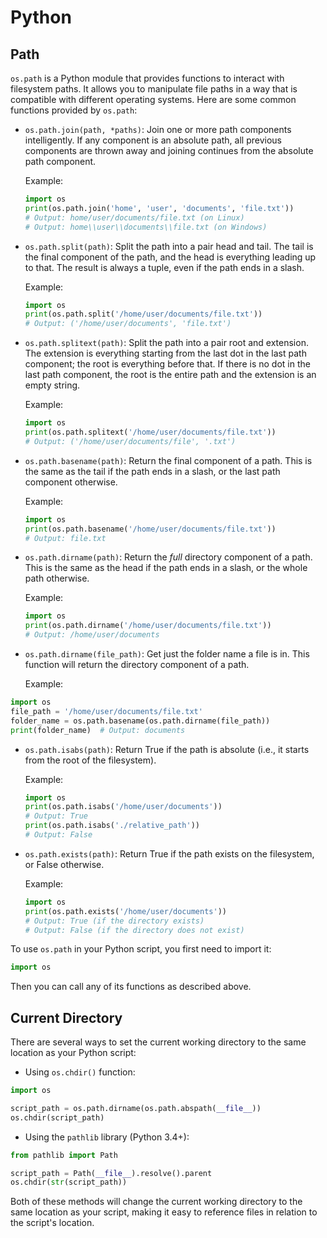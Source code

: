 # Python

## Path

`os.path` is a Python module that provides functions to interact with filesystem paths. It allows you to manipulate file paths in a way that is compatible with different operating systems. Here are some common functions provided by `os.path`:

- `os.path.join(path, *paths)`: Join one or more path components intelligently. If any component is an absolute path, all previous components are thrown away and joining continues from the absolute path component.

  Example:
  ```python
  import os
  print(os.path.join('home', 'user', 'documents', 'file.txt'))
  # Output: home/user/documents/file.txt (on Linux)
  # Output: home\\user\\documents\\file.txt (on Windows)
  ```

- `os.path.split(path)`: Split the path into a pair head and tail. The tail is the final component of the path, and the head is everything leading up to that. The result is always a tuple, even if the path ends in a slash.

  Example:
  ```python
  import os
  print(os.path.split('/home/user/documents/file.txt'))
  # Output: ('/home/user/documents', 'file.txt')
  ```

- `os.path.splitext(path)`: Split the path into a pair root and extension. The extension is everything starting from the last dot in the last path component; the root is everything before that. If there is no dot in the last path component, the root is the entire path and the extension is an empty string.

  Example:
  ```python
  import os
  print(os.path.splitext('/home/user/documents/file.txt'))
  # Output: ('/home/user/documents/file', '.txt')
  ```

- `os.path.basename(path)`: Return the final component of a path. This is the same as the tail if the path ends in a slash, or the last path component otherwise.

  Example:
  ```python
  import os
  print(os.path.basename('/home/user/documents/file.txt'))
  # Output: file.txt
  ```

- `os.path.dirname(path)`: Return the *full* directory component of a path. This is the same as the head if the path ends in a slash, or the whole path otherwise.

  Example:
  ```python
  import os
  print(os.path.dirname('/home/user/documents/file.txt'))
  # Output: /home/user/documents
  ```

- `os.path.dirname(file_path)`: Get just the folder name a file is in. This function will return the directory component of a path.

  Example:
```python
import os
file_path = '/home/user/documents/file.txt'
folder_name = os.path.basename(os.path.dirname(file_path))
print(folder_name)  # Output: documents
```

- `os.path.isabs(path)`: Return True if the path is absolute (i.e., it starts from the root of the filesystem).

  Example:
  ```python
  import os
  print(os.path.isabs('/home/user/documents'))
  # Output: True
  print(os.path.isabs('./relative_path'))
  # Output: False
  ```

- `os.path.exists(path)`: Return True if the path exists on the filesystem, or False otherwise.

  Example:
  ```python
  import os
  print(os.path.exists('/home/user/documents'))
  # Output: True (if the directory exists)
  # Output: False (if the directory does not exist)
  ```

To use `os.path` in your Python script, you first need to import it:
```python
import os
```
Then you can call any of its functions as described above.

## Current Directory

There are several ways to set the current working directory to the same location as your Python script:

- Using `os.chdir()` function:

```python
import os

script_path = os.path.dirname(os.path.abspath(__file__))
os.chdir(script_path)
```

- Using the `pathlib` library (Python 3.4+):

```python
from pathlib import Path

script_path = Path(__file__).resolve().parent
os.chdir(str(script_path))
```

Both of these methods will change the current working directory to the same location as your script, making it easy to reference files in relation to the script's location.